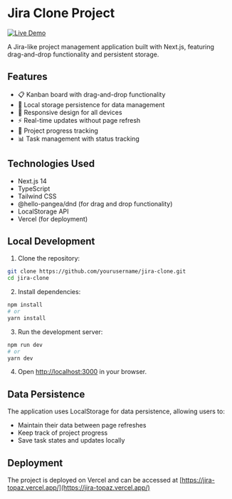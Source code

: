 # Jira Clone Project

[![Live Demo](https://img.shields.io/badge/demo-online-green.svg)](https://jira-topaz.vercel.app/)

A Jira-like project management application built with Next.js, featuring drag-and-drop functionality and persistent storage.

## Features

- 📋 Kanban board with drag-and-drop functionality
- 💾 Local storage persistence for data management
- 📱 Responsive design for all devices
- ⚡ Real-time updates without page refresh
- 🎯 Project progress tracking
- 📊 Task management with status tracking

## Technologies Used

- Next.js 14
- TypeScript
- Tailwind CSS
- @hello-pangea/dnd (for drag and drop functionality)
- LocalStorage API
- Vercel (for deployment)

## Local Development

1. Clone the repository:
```bash
git clone https://github.com/yourusername/jira-clone.git
cd jira-clone
```

2. Install dependencies:
```bash
npm install
# or
yarn install
```

3. Run the development server:
```bash
npm run dev
# or
yarn dev
```

4. Open [http://localhost:3000](http://localhost:3000) in your browser.

## Data Persistence

The application uses LocalStorage for data persistence, allowing users to:
- Maintain their data between page refreshes
- Keep track of project progress
- Save task states and updates locally

## Deployment

The project is deployed on Vercel and can be accessed at [https://jira-topaz.vercel.app/](https://jira-topaz.vercel.app/)


